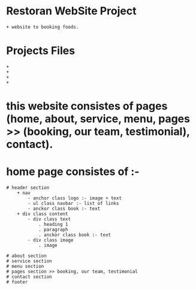 # Restoran WebSite Project 
    + website to booking foods.
# Projects Files
    + 
    + 
    +
    +     
# this website consistes of pages (home, about, service, menu, pages >> (booking, our team, testimonial), contact).
# home page consistes of :-
    # header section
        + nav
            - anchor class logo :- image + text
            - ul class navbar :- list of links
            - anckor class book :- text
        + div class content
            - div class text
                . heading 1 
                . paragraph 
                . anckor class book :- text   
            - div class image
                . image    

    # about section
    # service section
    # menu section
    # pages section >> booking, our team, testimonial
    # contact section
    # footer
